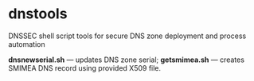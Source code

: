 # dnstools
DNSSEC shell script tools for secure DNS zone deployment and process automation

**dnsnewserial.sh** — updates DNS zone serial;
**getsmimea.sh** — creates SMIMEA DNS record using provided X509 file.
